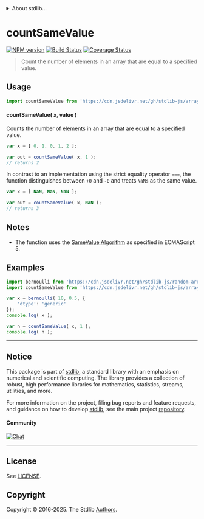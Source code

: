 <!--

@license Apache-2.0

Copyright (c) 2024 The Stdlib Authors.

Licensed under the Apache License, Version 2.0 (the "License");
you may not use this file except in compliance with the License.
You may obtain a copy of the License at

   http://www.apache.org/licenses/LICENSE-2.0

Unless required by applicable law or agreed to in writing, software
distributed under the License is distributed on an "AS IS" BASIS,
WITHOUT WARRANTIES OR CONDITIONS OF ANY KIND, either express or implied.
See the License for the specific language governing permissions and
limitations under the License.

-->


<details>
  <summary>
    About stdlib...
  </summary>
  <p>We believe in a future in which the web is a preferred environment for numerical computation. To help realize this future, we've built stdlib. stdlib is a standard library, with an emphasis on numerical and scientific computation, written in JavaScript (and C) for execution in browsers and in Node.js.</p>
  <p>The library is fully decomposable, being architected in such a way that you can swap out and mix and match APIs and functionality to cater to your exact preferences and use cases.</p>
  <p>When you use stdlib, you can be absolutely certain that you are using the most thorough, rigorous, well-written, studied, documented, tested, measured, and high-quality code out there.</p>
  <p>To join us in bringing numerical computing to the web, get started by checking us out on <a href="https://github.com/stdlib-js/stdlib">GitHub</a>, and please consider <a href="https://opencollective.com/stdlib">financially supporting stdlib</a>. We greatly appreciate your continued support!</p>
</details>

# countSameValue

[![NPM version][npm-image]][npm-url] [![Build Status][test-image]][test-url] [![Coverage Status][coverage-image]][coverage-url] <!-- [![dependencies][dependencies-image]][dependencies-url] -->

> Count the number of elements in an array that are equal to a specified value.

<!-- Section to include introductory text. Make sure to keep an empty line after the intro `section` element and another before the `/section` close. -->

<section class="intro">

</section>

<!-- /.intro -->

<!-- Package usage documentation. -->



<section class="usage">

## Usage

```javascript
import countSameValue from 'https://cdn.jsdelivr.net/gh/stdlib-js/array-base-count-same-value@deno/mod.js';
```

#### countSameValue( x, value )

Counts the number of elements in an array that are equal to a specified value.

```javascript
var x = [ 0, 1, 0, 1, 2 ];

var out = countSameValue( x, 1 );
// returns 2
```

In contrast to an implementation using the strict equality operator `===`, the function distinguishes between `+0` and `-0` and treats `NaNs` as the same value.

```javascript
var x = [ NaN, NaN, NaN ];

var out = countSameValue( x, NaN );
// returns 3
```

</section>

<!-- /.usage -->

<!-- Package usage notes. Make sure to keep an empty line after the `section` element and another before the `/section` close. -->

<section class="notes">

## Notes

-   The function uses the [SameValue Algorithm][@stdlib/assert/is-same-value] as specified in ECMAScript 5.

</section>

<!-- /.notes -->

<!-- Package usage examples. -->

<section class="examples">

## Examples

<!-- eslint no-undef: "error" -->

```javascript
import bernoulli from 'https://cdn.jsdelivr.net/gh/stdlib-js/random-array-bernoulli@deno/mod.js';
import countSameValue from 'https://cdn.jsdelivr.net/gh/stdlib-js/array-base-count-same-value@deno/mod.js';

var x = bernoulli( 10, 0.5, {
    'dtype': 'generic'
});
console.log( x );

var n = countSameValue( x, 1 );
console.log( n );
```

</section>

<!-- /.examples -->

<!-- Section to include cited references. If references are included, add a horizontal rule *before* the section. Make sure to keep an empty line after the `section` element and another before the `/section` close. -->

<section class="references">

</section>

<!-- /.references -->

<!-- Section for related `stdlib` packages. Do not manually edit this section, as it is automatically populated. -->

<section class="related">

</section>

<!-- /.related -->

<!-- Section for all links. Make sure to keep an empty line after the `section` element and another before the `/section` close. -->


<section class="main-repo" >

* * *

## Notice

This package is part of [stdlib][stdlib], a standard library with an emphasis on numerical and scientific computing. The library provides a collection of robust, high performance libraries for mathematics, statistics, streams, utilities, and more.

For more information on the project, filing bug reports and feature requests, and guidance on how to develop [stdlib][stdlib], see the main project [repository][stdlib].

#### Community

[![Chat][chat-image]][chat-url]

---

## License

See [LICENSE][stdlib-license].


## Copyright

Copyright &copy; 2016-2025. The Stdlib [Authors][stdlib-authors].

</section>

<!-- /.stdlib -->

<!-- Section for all links. Make sure to keep an empty line after the `section` element and another before the `/section` close. -->

<section class="links">

[npm-image]: http://img.shields.io/npm/v/@stdlib/array-base-count-same-value.svg
[npm-url]: https://npmjs.org/package/@stdlib/array-base-count-same-value

[test-image]: https://github.com/stdlib-js/array-base-count-same-value/actions/workflows/test.yml/badge.svg?branch=main
[test-url]: https://github.com/stdlib-js/array-base-count-same-value/actions/workflows/test.yml?query=branch:main

[coverage-image]: https://img.shields.io/codecov/c/github/stdlib-js/array-base-count-same-value/main.svg
[coverage-url]: https://codecov.io/github/stdlib-js/array-base-count-same-value?branch=main

<!--

[dependencies-image]: https://img.shields.io/david/stdlib-js/array-base-count-same-value.svg
[dependencies-url]: https://david-dm.org/stdlib-js/array-base-count-same-value/main

-->

[chat-image]: https://img.shields.io/gitter/room/stdlib-js/stdlib.svg
[chat-url]: https://app.gitter.im/#/room/#stdlib-js_stdlib:gitter.im

[stdlib]: https://github.com/stdlib-js/stdlib

[stdlib-authors]: https://github.com/stdlib-js/stdlib/graphs/contributors

[umd]: https://github.com/umdjs/umd
[es-module]: https://developer.mozilla.org/en-US/docs/Web/JavaScript/Guide/Modules

[deno-url]: https://github.com/stdlib-js/array-base-count-same-value/tree/deno
[deno-readme]: https://github.com/stdlib-js/array-base-count-same-value/blob/deno/README.md
[umd-url]: https://github.com/stdlib-js/array-base-count-same-value/tree/umd
[umd-readme]: https://github.com/stdlib-js/array-base-count-same-value/blob/umd/README.md
[esm-url]: https://github.com/stdlib-js/array-base-count-same-value/tree/esm
[esm-readme]: https://github.com/stdlib-js/array-base-count-same-value/blob/esm/README.md
[branches-url]: https://github.com/stdlib-js/array-base-count-same-value/blob/main/branches.md

[stdlib-license]: https://raw.githubusercontent.com/stdlib-js/array-base-count-same-value/main/LICENSE

[@stdlib/assert/is-same-value]: https://github.com/stdlib-js/assert-is-same-value/tree/deno

</section>

<!-- /.links -->
